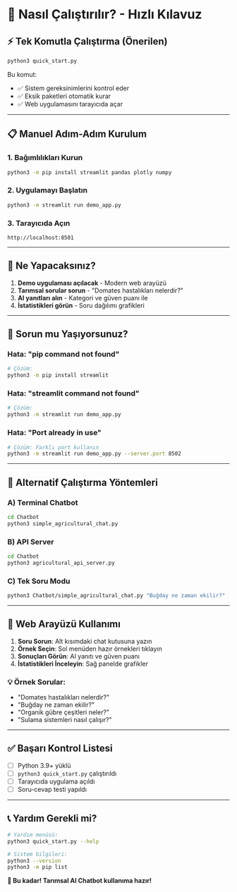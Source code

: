 # 🚀 Nasıl Çalıştırılır? - Hızlı Kılavuz

## ⚡ Tek Komutla Çalıştırma (Önerilen)

```bash
python3 quick_start.py
```

Bu komut:
- ✅ Sistem gereksinimlerini kontrol eder
- ✅ Eksik paketleri otomatik kurar  
- ✅ Web uygulamasını tarayıcıda açar

---

## 📋 Manuel Adım-Adım Kurulum

### 1. Bağımlılıkları Kurun
```bash
python3 -m pip install streamlit pandas plotly numpy
```

### 2. Uygulamayı Başlatın
```bash
python3 -m streamlit run demo_app.py
```

### 3. Tarayıcıda Açın
```
http://localhost:8501
```

---

## 🎯 Ne Yapacaksınız?

1. **Demo uygulaması açılacak** - Modern web arayüzü
2. **Tarımsal sorular sorun** - "Domates hastalıkları nelerdir?"
3. **AI yanıtları alın** - Kategori ve güven puanı ile
4. **İstatistikleri görün** - Soru dağılımı grafikleri

---

## 🐛 Sorun mu Yaşıyorsunuz?

### Hata: "pip command not found"
```bash
# Çözüm:
python3 -m pip install streamlit
```

### Hata: "streamlit command not found"  
```bash
# Çözüm:
python3 -m streamlit run demo_app.py
```

### Hata: "Port already in use"
```bash
# Çözüm: Farklı port kullanın
python3 -m streamlit run demo_app.py --server.port 8502
```

---

## 🔧 Alternatif Çalıştırma Yöntemleri

### A) Terminal Chatbot
```bash
cd Chatbot
python3 simple_agricultural_chat.py
```

### B) API Server
```bash
cd Chatbot  
python3 agricultural_api_server.py
```

### C) Tek Soru Modu
```bash
python3 Chatbot/simple_agricultural_chat.py "Buğday ne zaman ekilir?"
```

---

## 📱 Web Arayüzü Kullanımı

1. **Soru Sorun**: Alt kısımdaki chat kutusuna yazın
2. **Örnek Seçin**: Sol menüden hazır örnekleri tıklayın  
3. **Sonuçları Görün**: AI yanıtı ve güven puanı
4. **İstatistikleri İnceleyin**: Sağ panelde grafikler

### 💡 Örnek Sorular:
- "Domates hastalıkları nelerdir?"
- "Buğday ne zaman ekilir?"
- "Organik gübre çeşitleri neler?"
- "Sulama sistemleri nasıl çalışır?"

---

## ✅ Başarı Kontrol Listesi

- [ ] Python 3.9+ yüklü
- [ ] `python3 quick_start.py` çalıştırıldı
- [ ] Tarayıcıda uygulama açıldı
- [ ] Soru-cevap testi yapıldı

---

## 📞 Yardım Gerekli mi?

```bash
# Yardım menüsü:
python3 quick_start.py --help

# Sistem bilgileri:
python3 --version
python3 -m pip list
```

**🎉 Bu kadar! Tarımsal AI Chatbot kullanıma hazır!** 